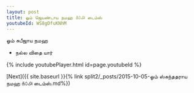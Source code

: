 ```yaml
---
layout: post
title: ஓம் ஜெயண்டாய நமஹ ௧௦௮ டைம்ஸ்
youtubeId: WS8gDfuKNhM
---
```

 
 
 ஓம் சுபீஜாய நமஹ  
 
 -  நல்ல விதை யார் 
 
  
 
  
 
 
 
 
 
 


{% include youtubePlayer.html id=page.youtubeId %}
 
[Next]({{ site.baseurl }}{% link  split2/_posts/2015-10-05-ஓம் ஸ்கந்ததராய நமஹ ௧௦௮ டைம்ஸ்.md%})
 
